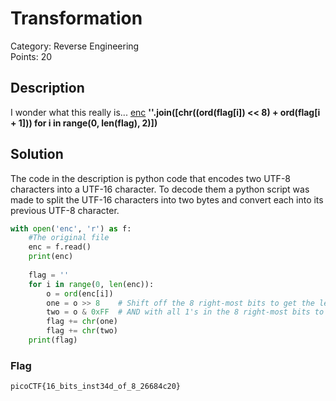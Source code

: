 # Transformation
Category: Reverse Engineering\
Points: 20

## Description
I wonder what this really is... [enc](https://mercury.picoctf.net/static/0d3145dafdc4fbcf01891912eb6c0968/enc) **''.join([chr((ord(flag[i]) << 8) + ord(flag[i + 1])) for i in range(0, len(flag), 2)])**

## Solution
The code in the description is python code that encodes two UTF-8 characters into a UTF-16 character. To decode them a python script was made to split the UTF-16 characters into two bytes and convert each into its previous UTF-8 character.
```python
with open('enc', 'r') as f:
    #The original file
    enc = f.read()
    print(enc)
    
    flag = ''
    for i in range(0, len(enc)):
        o = ord(enc[i])
        one = o >> 8    # Shift off the 8 right-most bits to get the left-most bits
        two = o & 0xFF  # AND with all 1's in the 8 right-most bits to get the right-most bits
        flag += chr(one)
        flag += chr(two)
    print(flag)
```

### Flag
```
picoCTF{16_bits_inst34d_of_8_26684c20}
```